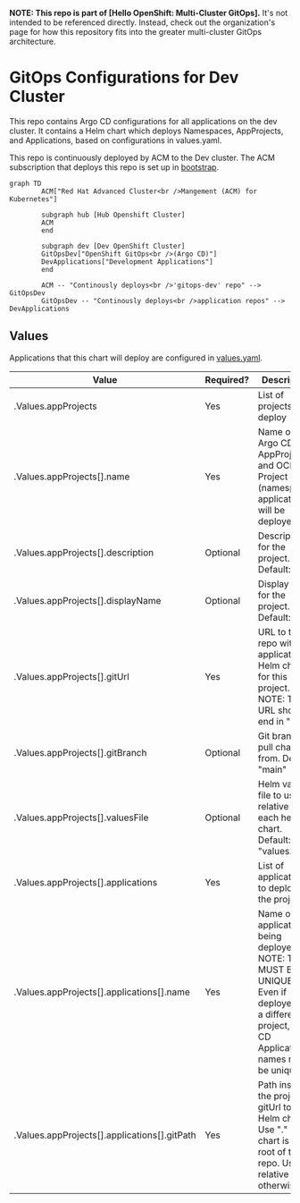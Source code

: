 **NOTE: This repo is part of [Hello OpenShift: Multi-Cluster GitOps].** It's
not intended to be referenced directly. Instead, check out the organization's
page for how this repository fits into the greater multi-cluster GitOps
architecture.

# GitOps Configurations for Dev Cluster

This repo contains Argo CD configurations for all applications on the dev
cluster. It contains a Helm chart which deploys Namespaces, AppProjects, and
Applications, based on configurations in values.yaml.

This repo is continuously deployed by ACM to the Dev cluster. The ACM
subscription that deploys this repo is set up in [bootstrap].

```mermaid
graph TD
        ACM["Red Hat Advanced Cluster<br />Mangement (ACM) for Kubernetes"]

        subgraph hub [Hub Openshift Cluster]
        ACM
        end

        subgraph dev [Dev OpenShift Cluster]
        GitOpsDev["OpenShift GitOps<br />(Argo CD)"]
        DevApplications["Development Applications"]
        end

        ACM -- "Continously deploys<br />'gitops-dev' repo" --> GitOpsDev
        GitOpsDev -- "Continously deploys<br />application repos" --> DevApplications
```

## Values

Applications that this chart will deploy are configured in
[values.yaml](values.yaml).

| Value                                        | Required? | Description |
| -------------------------------------------- | --------- | ----------- |
| .Values.appProjects                          | Yes       | List of projects to deploy |
| .Values.appProjects[].name                   | Yes       | Name of the Argo CD AppProject and OCP Project (namespace) applications will be deployed into |
| .Values.appProjects[].description            | Optional  | Description for the project. Default: "" |
| .Values.appProjects[].displayName            | Optional  | Display name for the project. Default: "" |
| .Values.appProjects[].gitUrl                 | Yes       | URL to the Git repo with application Helm charts for this project. NOTE: This URL should end in ".git". |
| .Values.appProjects[].gitBranch              | Optional  | Git branch to pull charts from. Default: "main" |
| .Values.appProjects[].valuesFile             | Optional  | Helm values file to use relative to each helm chart. Default: "values.yaml" |
| .Values.appProjects[].applications           | Yes       | List of applications to deploy in the project |
| .Values.appProjects[].applications[].name    | Yes       | Name of the application being deployed. NOTE: THIS MUST BE UNIQUE! Even if deployed into a different project, Argo CD Application names must be unique. |
| .Values.appProjects[].applications[].gitPath | Yes       | Path inside the project gitUrl to the Helm chart. Use "." if the chart is in the root of the repo. Use a relative path otherwise. |

[Hello OpenShift: Multi-Cluster Management]: https://github.com/hello-openshift-multicluster-gitops
[bootstrap]: https://github.com/hello-openshift-multicluster-gitops/bootstrap

